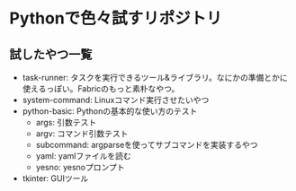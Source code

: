 # Pythonで色々試すリポジトリ

## 試したやつ一覧
- task-runner: タスクを実行できるツール&ライブラリ。なにかの準備とかに使えるっぽい。Fabricのもっと素朴なやつ。
- system-command: Linuxコマンド実行させたいやつ 
- python-basic: Pythonの基本的な使い方のテスト
  - args: 引数テスト
  - argv: コマンド引数テスト
  - subcommand: argparseを使ってサブコマンドを実装するやつ 
  - yaml: yamlファイルを読む
  - yesno: yesnoプロンプト
- tkinter: GUIツール
